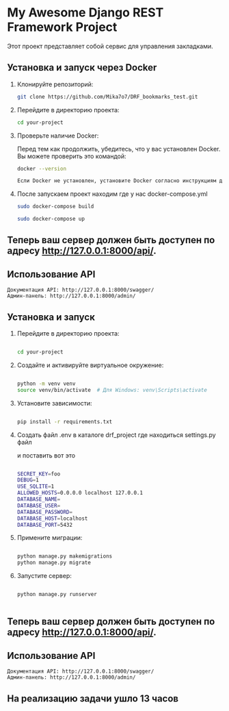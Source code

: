 # My Awesome Django REST Framework Project

Этот проект представляет собой сервис для управления закладками.

## Установка и запуск через Docker

1. Клонируйте репозиторий:
    ```bash
   git clone https://github.com/Mika7o7/DRF_bookmarks_test.git


2. Перейдите в директорию проекта:
    
    
    ```bash
    cd your-project

3. Проверьте наличие Docker:
    
    
    Перед тем как продолжить, убедитесь, что у вас установлен Docker. Вы можете проверить это командой:

    ```bash
    docker --version

    Если Docker не установлен, установите Docker согласно инструкциям для вашей операционной системы.


4. После запускаем проект
    находим где у нас docker-compose.yml
    

    ```bash
    sudo docker-compose build

    sudo docker-compose up


## Теперь ваш сервер должен быть доступен по адресу http://127.0.0.1:8000/api/.

## Использование API

    Документация API: http://127.0.0.1:8000/swagger/
    Админ-панель: http://127.0.0.1:8000/admin/


## Установка и запуск


1. Перейдите в директорию проекта:
    
    ```bash

    cd your-project

2. Создайте и активируйте виртуальное окружение:

    ```bash

    python -m venv venv
    source venv/bin/activate  # Для Windows: venv\Scripts\activate

3. Установите зависимости:

    ```bash

    pip install -r requirements.txt


4. Создать файл .env в каталоге drf_project где находиться settings.py файл

    и поставить вот это
    ```bash

    SECRET_KEY=foo
    DEBUG=1
    USE_SQLITE=1
    ALLOWED_HOSTS=0.0.0.0 localhost 127.0.0.1
    DATABASE_NAME=
    DATABASE_USER=
    DATABASE_PASSWORD=
    DATABASE_HOST=localhost
    DATABASE_PORT=5432

4. Примените миграции:

    ```bash
    
    python manage.py makemigrations
    python manage.py migrate

5. Запустите сервер:

    ```bash

    python manage.py runserver



## Теперь ваш сервер должен быть доступен по адресу http://127.0.0.1:8000/api/.

## Использование API

    Документация API: http://127.0.0.1:8000/swagger/
    Админ-панель: http://127.0.0.1:8000/admin/



## На реализацию задачи ушло 13 часов
